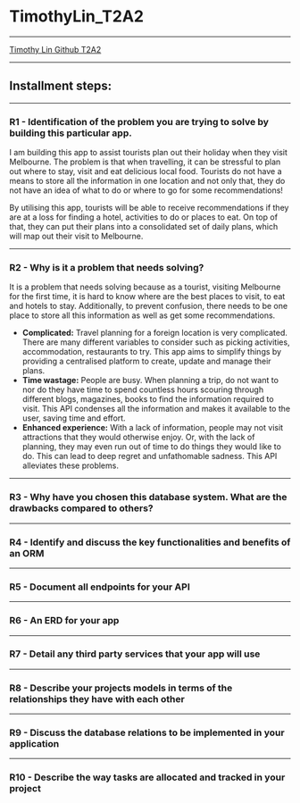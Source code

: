 # TimothyLin_T2A2
***
[Timothy Lin Github T2A2](https://github.com/timtam8181/TimothyLin_T2A2 "Visit Timothy's Github")
***
## Installment steps:

***
### R1 - Identification of the problem you are trying to solve by building this particular app.
I am building this app to assist tourists plan out their holiday when they visit Melbourne. The problem is that when travelling, it can be stressful to plan out where to stay, visit and eat delicious local food. Tourists do not have a means to store all the information in one location and not only that, they do not have an idea of what to do or where to go for some recommendations!

By utilising this app, tourists will be able to receive recommendations if they are at a loss for finding a hotel, activities to do or places to eat. On top of that, they can put their plans into a consolidated set of daily plans, which will map out their visit to Melbourne.
***
### R2 - Why is it a problem that needs solving?
It is a problem that needs solving because as a tourist, visiting Melbourne for the first time, it is hard to know where are the best places to visit, to eat and hotels to stay. Additionally, to prevent confusion, there needs to be one place to store all this information as well as get some recommendations. 
- **Complicated:** Travel planning for a foreign location is very complicated. There are many different variables to consider such as picking activities, accommodation, restaurants to try. This app aims to simplify things by providing a centralised platform to create, update and manage their plans.  
- **Time wastage:** People are busy. When planning a trip, do not want to nor do they have time to spend countless hours scouring through different blogs, magazines, books to find the information required to visit. This API condenses all the information and makes it available to the user, saving time and effort.
- **Enhanced experience:** With a lack of information, people may not visit attractions that they would otherwise enjoy. Or, with the lack of planning, they may even run out of time to do things they would like to do. This can lead to deep regret and unfathomable sadness. This API alleviates these problems.
***
### R3 - Why have you chosen this database system. What are the drawbacks compared to others?

***
### R4 - Identify and discuss the key functionalities and benefits of an ORM
***
### R5 - Document all endpoints for your API
***
### R6 - An ERD for your app
***
### R7 - Detail any third party services that your app will use
***
### R8 - Describe your projects models in terms of the relationships they have with each other
***
### R9 - Discuss the database relations to be implemented in your application
***
### R10 - Describe the way tasks are allocated and tracked in your project
